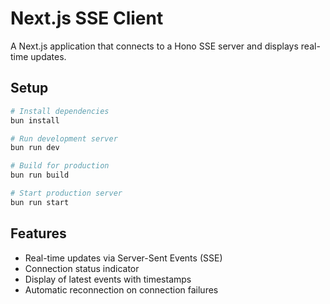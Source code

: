 # Next.js SSE Client

A Next.js application that connects to a Hono SSE server and displays real-time updates.

## Setup

```bash
# Install dependencies
bun install

# Run development server
bun run dev

# Build for production
bun run build

# Start production server
bun run start
```

## Features

- Real-time updates via Server-Sent Events (SSE)
- Connection status indicator
- Display of latest events with timestamps
- Automatic reconnection on connection failures

